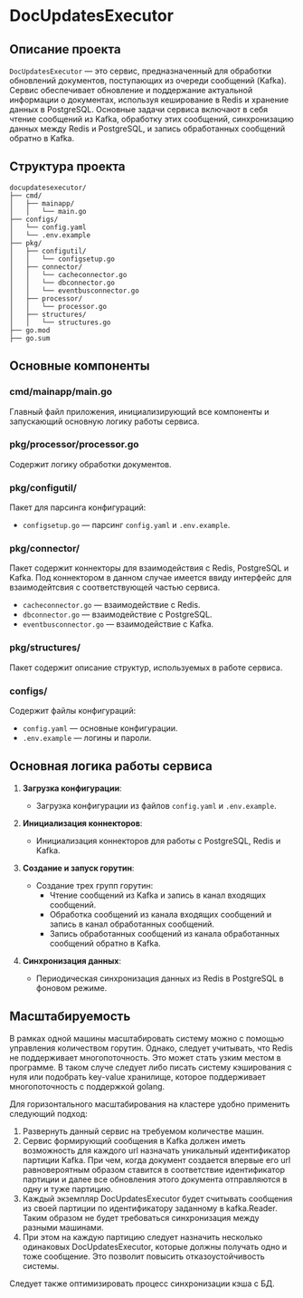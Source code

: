 # DocUpdatesExecutor

## Описание проекта

`DocUpdatesExecutor` — это сервис, предназначенный для обработки обновлений документов, поступающих из очереди сообщений (Kafka). Сервис обеспечивает обновление и поддержание актуальной информации о документах, используя кеширование в Redis и хранение данных в PostgreSQL. Основные задачи сервиса включают в себя чтение сообщений из Kafka, обработку этих сообщений, синхронизацию данных между Redis и PostgreSQL, и запись обработанных сообщений обратно в Kafka.

## Структура проекта

```
docupdatesexecutor/
├── cmd/
│   ├── mainapp/
│   │   └── main.go
├── configs/
│   └── config.yaml
│   └── .env.example
├── pkg/
│   ├── configutil/
│   │   └── configsetup.go
│   ├── connector/
│   │   └── cacheconnector.go
│   │   └── dbconnector.go
│   │   └── eventbusconnector.go
│   ├── processor/
│   │   └── processor.go
│   ├── structures/
│   │   └── structures.go
├── go.mod
├── go.sum
```

## Основные компоненты

### cmd/mainapp/main.go
Главный файл приложения, инициализирующий все компоненты и запускающий основную логику работы сервиса.

### pkg/processor/processor.go
Содержит логику обработки документов.

### pkg/configutil/
Пакет для парсинга конфигураций:
- `configsetup.go` — парсинг `config.yaml` и `.env.example`.

### pkg/connector/
Пакет содержит коннекторы для взаимодействия с Redis, PostgreSQL и Kafka. Под коннектором в данном случае имеется ввиду интерфейс для взаимодейтсвия с соответствующей частью сервиса.
- `cacheconnector.go` — взаимодействие с Redis.
- `dbconnector.go` — взаимодействие с PostgreSQL.
- `eventbusconnector.go` — взаимодействие с Kafka.

### pkg/structures/
Пакет содержит описание структур, используемых в работе сервиса.

### configs/
Содержит файлы конфигураций:
- `config.yaml` — основные конфигурации.
- `.env.example` — логины и пароли.


## Основная логика работы сервиса

1. **Загрузка конфигурации**:
   - Загрузка конфигурации из файлов `config.yaml` и `.env.example`.

2. **Инициализация коннекторов**:
   - Инициализация коннекторов для работы с PostgreSQL, Redis и Kafka.

3. **Создание и запуск горутин**:
   - Создание трех групп горутин:
     - Чтение сообщений из Kafka и запись в канал входящих сообщений.
     - Обработка сообщений из канала входящих сообщений и запись в канал обработанных сообщений.
     - Запись обработанных сообщений из канала обработанных сообщений обратно в Kafka.

4. **Синхронизация данных**:
   - Периодическая синхронизация данных из Redis в PostgreSQL в фоновом режиме.

## Масштабируемость
В рамках одной машины масштабировать систему можно с помощью управления количеством горутин. Однако, следует учитывать, что Redis не поддерживает многопоточность. Это может стать узким местом в программе. В таком случе следует либо писать систему кэширования с нуля или подобрать key-value хранилище, которое поддерживает многопоточность с поддержкой golang.

Для горизонтального масштабирования на кластере удобно применить следующий подход:

1. Развернуть данный сервис на требуемом количестве машин.
2. Сервис формирующий сообщения в Kafka должен иметь возможность для каждого url назначать уникальный идентификатор партиции Kafka. При чем, когда документ создается впервые его url равновероятным образом ставится в соответствие идентификатор партиции и далее все обновления этого документа отправляются в одну и туже партицию.
3. Каждый экземпляр DocUpdatesExecutor будет считывать сообщения из своей партиции по идентификатору заданному в kafka.Reader. Таким образом не будет требоваться синхронизация между разными машинами.
4. При этом на каждую партицию следует назначить несколько одинаковых DocUpdatesExecutor, которые должны получать одно и тоже сообщение. Это позволит повысить отказоустойчивость системы.

Следует также оптимизировать процесс синхронизации кэша с БД.